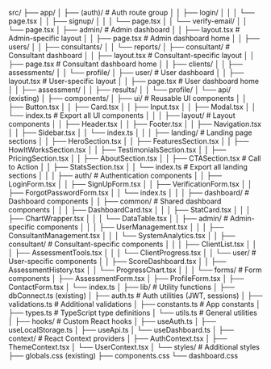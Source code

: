 src/
├── app/
│   ├── (auth)/                          # Auth route group
│   │   ├── login/
│   │   │   └── page.tsx
│   │   ├── signup/
│   │   │   └── page.tsx
│   │   └── verify-email/
│   │       └── page.tsx
│   ├── admin/                           # Admin dashboard
│   │   ├── layout.tsx                   # Admin-specific layout
│   │   ├── page.tsx                     # Admin dashboard home
│   │   ├── users/
│   │   ├── consultants/
│   │   └── reports/
│   ├── consultant/                      # Consultant dashboard
│   │   ├── layout.tsx                   # Consultant-specific layout
│   │   ├── page.tsx                     # Consultant dashboard home
│   │   ├── clients/
│   │   ├── assessments/
│   │   └── profile/
│   ├── user/                           # User dashboard
│   │   ├── layout.tsx                  # User-specific layout
│   │   ├── page.tsx                    # User dashboard home
│   │   ├── assessment/
│   │   ├── results/
│   │   └── profile/
│   └── api/ (existing)
│
├── components/
│   ├── ui/                             # Reusable UI components
│   │   ├── Button.tsx
│   │   ├── Card.tsx
│   │   ├── Input.tsx
│   │   ├── Modal.tsx
│   │   └── index.ts                    # Export all UI components
│   │
│   ├── layout/                         # Layout components
│   │   ├── Header.tsx
│   │   ├── Footer.tsx
│   │   ├── Navigation.tsx
│   │   ├── Sidebar.tsx
│   │   └── index.ts
│   │
│   ├── landing/                        # Landing page sections
│   │   ├── HeroSection.tsx
│   │   ├── FeaturesSection.tsx
│   │   ├── HowItWorksSection.tsx
│   │   ├── TestimonialsSection.tsx
│   │   ├── PricingSection.tsx
│   │   ├── AboutSection.tsx
│   │   ├── CTASection.tsx              # Call to Action
│   │   ├── StatsSection.tsx
│   │   └── index.ts                    # Export all landing sections
│   │
│   ├── auth/                           # Authentication components
│   │   ├── LoginForm.tsx
│   │   ├── SignUpForm.tsx
│   │   ├── VerificationForm.tsx
│   │   ├── ForgotPasswordForm.tsx
│   │   └── index.ts
│   │
│   ├── dashboard/                      # Dashboard components
│   │   ├── common/                     # Shared dashboard components
│   │   │   ├── DashboardCard.tsx
│   │   │   ├── StatCard.tsx
│   │   │   ├── ChartWrapper.tsx
│   │   │   └── DataTable.tsx
│   │   ├── admin/                      # Admin-specific components
│   │   │   ├── UserManagement.tsx
│   │   │   ├── ConsultantManagement.tsx
│   │   │   └── SystemAnalytics.tsx
│   │   ├── consultant/                 # Consultant-specific components
│   │   │   ├── ClientList.tsx
│   │   │   ├── AssessmentTools.tsx
│   │   │   └── ClientProgress.tsx
│   │   └── user/                       # User-specific components
│   │       ├── ScoreDashboard.tsx
│   │       ├── AssessmentHistory.tsx
│   │       └── ProgressChart.tsx
│   │
│   └── forms/                          # Form components
│       ├── AssessmentForm.tsx
│       ├── ProfileForm.tsx
│       ├── ContactForm.tsx
│       └── index.ts
│
├── lib/                                # Utility functions
│   ├── dbConnect.ts (existing)
│   ├── auth.ts                         # Auth utilities (JWT, sessions)
│   ├── validations.ts                  # Additional validations
│   ├── constants.ts                    # App constants
│   ├── types.ts                        # TypeScript type definitions
│   └── utils.ts                        # General utilities
│
├── hooks/                              # Custom React hooks
│   ├── useAuth.ts
│   ├── useLocalStorage.ts
│   ├── useApi.ts
│   └── useDashboard.ts
│
├── context/                            # React Context providers
│   ├── AuthContext.tsx
│   ├── ThemeContext.tsx
│   └── UserContext.tsx
│
└── styles/                             # Additional styles
    ├── globals.css (existing)
    ├── components.css
    └── dashboard.css